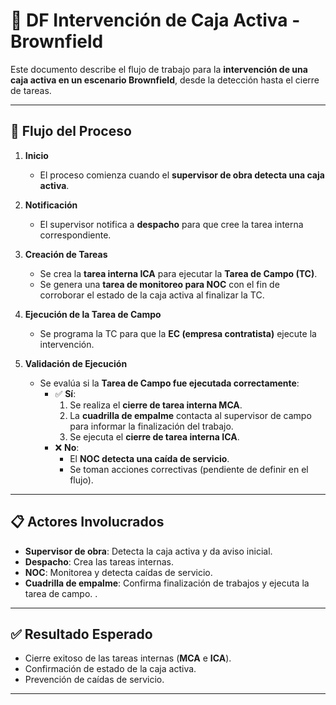 # 📌 DF Intervención de Caja Activa - Brownfield  

Este documento describe el flujo de trabajo para la **intervención de una caja activa en un escenario Brownfield**, desde la detección hasta el cierre de tareas.  

---

## 🔄 Flujo del Proceso  

1. **Inicio**  
   - El proceso comienza cuando el **supervisor de obra detecta una caja activa**.  

2. **Notificación**  
   - El supervisor notifica a **despacho** para que cree la tarea interna correspondiente.  

3. **Creación de Tareas**  
   - Se crea la **tarea interna ICA** para ejecutar la **Tarea de Campo (TC)**.  
   - Se genera una **tarea de monitoreo para NOC** con el fin de corroborar el estado de la caja activa al finalizar la TC.  
 
4. **Ejecución de la Tarea de Campo**  
   - Se programa la TC para que la **EC (empresa contratista)** ejecute la intervención.  

5. **Validación de Ejecución**  
   - Se evalúa si la **Tarea de Campo fue ejecutada correctamente**:  
     - ✅ **Sí**:  
       1. Se realiza el **cierre de tarea interna MCA**.    
       2. La **cuadrilla de empalme** contacta al supervisor de campo para informar la finalización del trabajo.  
       3. Se ejecuta el **cierre de tarea interna ICA**.  
     - ❌ **No**:  
       - El **NOC detecta una caída de servicio**.  
       - Se toman acciones correctivas (pendiente de definir en el flujo).  

---

## 📋 Actores Involucrados  
- **Supervisor de obra**: Detecta la caja activa y da aviso inicial.  
- **Despacho**: Crea las tareas internas.  
- **NOC**: Monitorea y detecta caídas de servicio.  
- **Cuadrilla de empalme**: Confirma finalización de trabajos y ejecuta la tarea de campo. .  

---

## ✅ Resultado Esperado  
- Cierre exitoso de las tareas internas (**MCA** e **ICA**).  
- Confirmación de estado de la caja activa.  
- Prevención de caídas de servicio.

---
